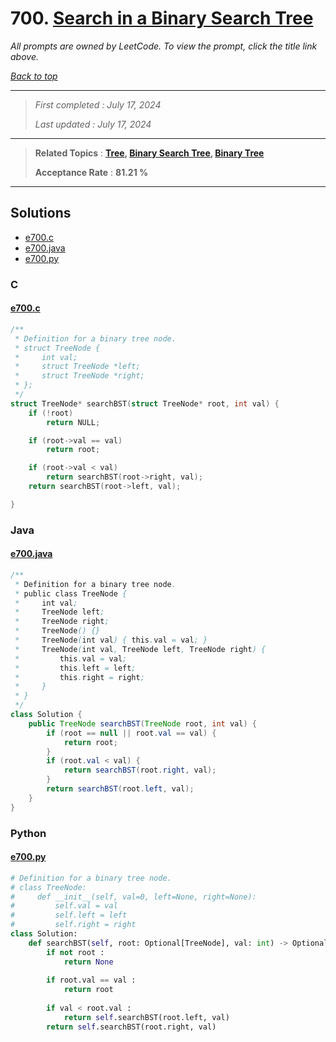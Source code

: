 # 700. [Search in a Binary Search Tree](<https://leetcode.com/problems/search-in-a-binary-search-tree>)

*All prompts are owned by LeetCode. To view the prompt, click the title link above.*

*[Back to top](<../README.md>)*

------

> *First completed : July 17, 2024*
>
> *Last updated : July 17, 2024*

------

> **Related Topics** : **[Tree](<by_topic/Tree.md>), [Binary Search Tree](<by_topic/Binary Search Tree.md>), [Binary Tree](<by_topic/Binary Tree.md>)**
>
> **Acceptance Rate** : **81.21 %**

------

## Solutions

- [e700.c](<../my-submissions/e700.c>)
- [e700.java](<../my-submissions/e700.java>)
- [e700.py](<../my-submissions/e700.py>)
### C
#### [e700.c](<../my-submissions/e700.c>)
```C
/**
 * Definition for a binary tree node.
 * struct TreeNode {
 *     int val;
 *     struct TreeNode *left;
 *     struct TreeNode *right;
 * };
 */
struct TreeNode* searchBST(struct TreeNode* root, int val) {
    if (!root)
        return NULL;

    if (root->val == val)
        return root;

    if (root->val < val)
        return searchBST(root->right, val);
    return searchBST(root->left, val);

}
```

### Java
#### [e700.java](<../my-submissions/e700.java>)
```Java
/**
 * Definition for a binary tree node.
 * public class TreeNode {
 *     int val;
 *     TreeNode left;
 *     TreeNode right;
 *     TreeNode() {}
 *     TreeNode(int val) { this.val = val; }
 *     TreeNode(int val, TreeNode left, TreeNode right) {
 *         this.val = val;
 *         this.left = left;
 *         this.right = right;
 *     }
 * }
 */
class Solution {
    public TreeNode searchBST(TreeNode root, int val) {
        if (root == null || root.val == val) {
            return root;
        }
        if (root.val < val) {
            return searchBST(root.right, val);
        }
        return searchBST(root.left, val);
    }
}
```

### Python
#### [e700.py](<../my-submissions/e700.py>)
```Python
# Definition for a binary tree node.
# class TreeNode:
#     def __init__(self, val=0, left=None, right=None):
#         self.val = val
#         self.left = left
#         self.right = right
class Solution:
    def searchBST(self, root: Optional[TreeNode], val: int) -> Optional[TreeNode]:
        if not root :
            return None
        
        if root.val == val :
            return root
        
        if val < root.val :
            return self.searchBST(root.left, val)
        return self.searchBST(root.right, val)
```

